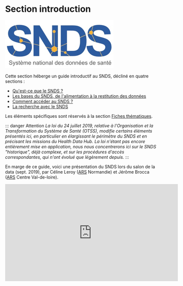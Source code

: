 # Section introduction
<!-- SPDX-License-Identifier: MPL-2.0 -->

![le SNDS](/files/images/logo/logoSNDS.jpg)


Cette section héberge un guide introductif au SNDS, décliné en quatre sections :
- [Qu'est-ce que le SNDS ?](01-snds.md)
- [Les bases du SNDS, de l'alimentation à la restitution des données](02-bases-snds.md)
- [Comment accéder au SNDS ?](03-acces-snds.md)
- [La recherche avec le SNDS](04-recherche-snds.md)

Les éléments spécifiques sont réservés à la section [Fiches thématiques](../fiches/README.md).


::: danger Attention
_La loi du 24 juillet 2019, relative à l'Organisation et la Transformation du Système de Santé (OTSS), modifie certains éléments présentés ici, en particulier en élargissant le périmètre du SNDS et en précisant les missions du Health Data Hub.
La loi n'étant pas encore entièrement mise en application, nous nous concentrerons ici sur le SNDS "historique", déjà complexe, et sur les procédures d'accès correspondantes, qui n'ont évolué que légèrement depuis._
:::

En marge de ce guide, voici une présentation du SNDS lors du salon de la data (sept. 2019), par Céline Leroy ([ARS](../glossaire/ARS.md) Normandie) et Jérôme Brocca ([ARS](../glossaire/ARS.md) Centre Val-de-loire).

<iframe width="560" height="315" src="https://www.youtube-nocookie.com/embed/6xYtk04S7k8?start=58" frameborder="0" allow="accelerometer; autoplay; encrypted-media; gyroscope; picture-in-picture" allowfullscreen></iframe>
